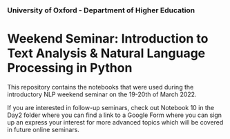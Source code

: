 ### University of Oxford - Department of Higher Education
# Weekend Seminar: Introduction to Text Analysis & Natural Language Processing in Python


This repository contains the notebooks that were used during the introductory NLP weekend seminar on the 19-20th of March 2022.

If you are interested in follow-up seminars, check out Notebook 10 in the Day2 folder where you can find a link to a Google Form where you can sign up an express your interest for more advanced topics which will be covered in future online seminars.


